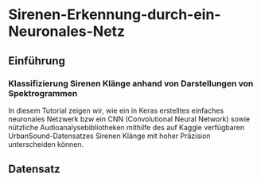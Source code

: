 # Sirenen-Erkennung-durch-ein-Neuronales-Netz
## Einführung
### Klassifizierung Sirenen Klänge anhand von Darstellungen von Spektrogrammen

In diesem Tutorial zeigen wir, wie ein in Keras erstelltes einfaches neuronales Netzwerk bzw ein CNN (Convolutional Neural Network) sowie nützliche Audioanalysebibliotheken mithilfe des auf Kaggle verfügbaren UrbanSound-Datensatzes Sirenen Klänge mit hoher Präzision unterscheiden können.

## Datensatz

